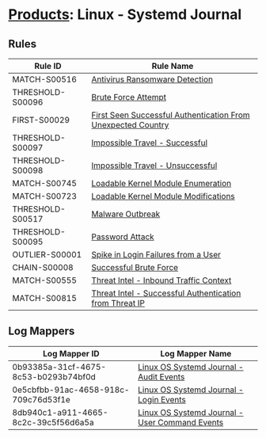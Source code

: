 # [Products](README.md): Linux - Systemd Journal

## Rules

|Rule ID|Rule Name|
|----|----|
|MATCH-S00516|[Antivirus Ransomware Detection](../rules/MATCH-S00516.md)|
|THRESHOLD-S00096|[Brute Force Attempt](../rules/THRESHOLD-S00096.md)|
|FIRST-S00029|[First Seen Successful Authentication From Unexpected Country](../rules/FIRST-S00029.md)|
|THRESHOLD-S00097|[Impossible Travel - Successful](../rules/THRESHOLD-S00097.md)|
|THRESHOLD-S00098|[Impossible Travel - Unsuccessful](../rules/THRESHOLD-S00098.md)|
|MATCH-S00745|[Loadable Kernel Module Enumeration](../rules/MATCH-S00745.md)|
|MATCH-S00723|[Loadable Kernel Module Modifications](../rules/MATCH-S00723.md)|
|THRESHOLD-S00517|[Malware Outbreak](../rules/THRESHOLD-S00517.md)|
|THRESHOLD-S00095|[Password Attack](../rules/THRESHOLD-S00095.md)|
|OUTLIER-S00001|[Spike in Login Failures from a User](../rules/OUTLIER-S00001.md)|
|CHAIN-S00008|[Successful Brute Force](../rules/CHAIN-S00008.md)|
|MATCH-S00555|[Threat Intel - Inbound Traffic Context](../rules/MATCH-S00555.md)|
|MATCH-S00815|[Threat Intel - Successful Authentication from Threat IP](../rules/MATCH-S00815.md)|


## Log Mappers

|Log Mapper ID|Log Mapper Name|
|----|----|
|0b93385a-31cf-4675-8c53-b0293b74bf0d|[Linux OS Systemd Journal - Audit Events](../mappings/0b93385a-31cf-4675-8c53-b0293b74bf0d.md)|
|0e5cbfbb-91ac-4658-918c-709c76d53f1e|[Linux OS Systemd Journal - Login Events](../mappings/0e5cbfbb-91ac-4658-918c-709c76d53f1e.md)|
|8db940c1-a911-4665-8c2c-39c5f56d6a5a|[Linux OS Systemd Journal - User Command Events](../mappings/8db940c1-a911-4665-8c2c-39c5f56d6a5a.md)|


